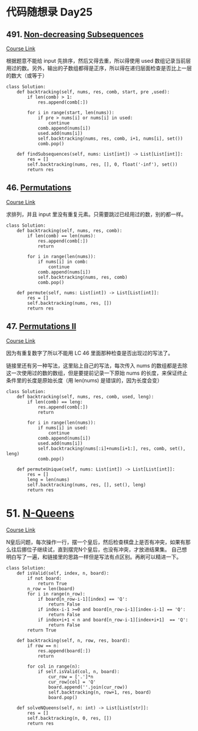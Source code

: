 # 代码随想录 Day25

## 491. [Non-decreasing Subsequences](https://leetcode.com/problems/non-decreasing-subsequences/)

[Course Link](https://programmercarl.com/0491.%E9%80%92%E5%A2%9E%E5%AD%90%E5%BA%8F%E5%88%97.html)

根据题意不能给 input 先排序，然后又得去重，所以得使用 used 数组记录当前层用过的数。另外，输出的子数组都得是正序，所以得在递归层面检查是否比上一层的数大（或等于）

```
class Solution:
    def backtracking(self, nums, res, comb, start, pre ,used):
        if len(comb) > 1:
            res.append(comb[:])

        for i in range(start, len(nums)):
            if pre > nums[i] or nums[i] in used:
                continue
            comb.append(nums[i])
            used.add(nums[i])
            self.backtracking(nums, res, comb, i+1, nums[i], set())
            comb.pop()

    def findSubsequences(self, nums: List[int]) -> List[List[int]]:
        res = []
        self.backtracking(nums, res, [], 0, float('-inf'), set())
        return res
```

## 46. [Permutations](https://leetcode.com/problems/permutations/)

[Course Link](https://programmercarl.com/0046.%E5%85%A8%E6%8E%92%E5%88%97.html#%E5%85%B6%E4%BB%96%E8%AF%AD%E8%A8%80%E7%89%88%E6%9C%AC)

求排列，并且 input 里没有重复元素。只需要跳过已经用过的数，别的都一样。

```
class Solution:
    def backtracking(self, nums, res, comb):
        if len(comb) == len(nums):
            res.append(comb[:])
            return
        
        for i in range(len(nums)):
            if nums[i] in comb:
                continue
            comb.append(nums[i])
            self.backtracking(nums, res, comb)
            comb.pop()

    def permute(self, nums: List[int]) -> List[List[int]]:
        res = []
        self.backtracking(nums, res, [])
        return res
```

## 47. [Permutations II](https://leetcode.com/problems/permutations-ii/)

[Course Link](https://programmercarl.com/0047.%E5%85%A8%E6%8E%92%E5%88%97II.html)

因为有重复数字了所以不能用 LC 46 里面那种检查是否出现过的写法了。

链接里还有另一种写法，这里贴上自己的写法，每次传入 nums 的数组都是去除这一次使用过的数的数组，但是要提前记录一下原始 nums 的长度，来保证终止条件里的长度是原始长度（用 len(nums) 是错误的，因为长度会变）

```
class Solution:
    def backtracking(self, nums, res, comb, used, leng):
        if len(comb) == leng:
            res.append(comb[:])
            return 
        
        for i in range(len(nums)):
            if nums[i] in used:
                continue
            comb.append(nums[i])
            used.add(nums[i])
            self.backtracking(nums[:i]+nums[i+1:], res, comb, set(), leng)
            comb.pop()

    def permuteUnique(self, nums: List[int]) -> List[List[int]]:
        res = []
        leng = len(nums)
        self.backtracking(nums, res, [], set(), leng)
        return res
```

# 51. [N-Queens](https://leetcode.com/problems/n-queens/)

[Course Link](https://programmercarl.com/0051.N%E7%9A%87%E5%90%8E.html#%E5%85%B6%E4%BB%96%E8%AF%AD%E8%A8%80%E8%A1%A5%E5%85%85)

N皇后问题，每次操作一行，摆一个皇后，然后检查棋盘上是否有冲突，如果有那么往后挪位子继续试，直到摆完N个皇后，也没有冲突，才放进结果集。
自己想明白写了一遍，和链接里的思路一样但是写法有点区别。再刷可以精进一下。

```
class Solution:
    def isValid(self, index, n, board):
        if not board:
            return True
        n_row = len(board)
        for i in range(n_row):
            if board[n_row-i-1][index] == 'Q':
                return False
            if index-i-1 >=0 and board[n_row-i-1][index-i-1] == 'Q':
                return False
            if index+i+1 < n and board[n_row-i-1][index+i+1]  == 'Q':
                return False
        return True

    def backtracking(self, n, row, res, board):
        if row == n:
            res.append(board[:])
            return

        for col in range(n):
            if self.isValid(col, n, board):
                cur_row = ['.']*n
                cur_row[col] = 'Q'
                board.append(''.join(cur_row))
                self.backtracking(n, row+1, res, board)
                board.pop()

    def solveNQueens(self, n: int) -> List[List[str]]:
        res = []
        self.backtracking(n, 0, res, [])
        return res
```
